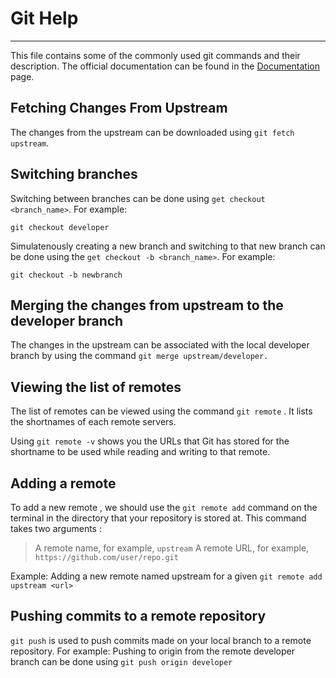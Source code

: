 
# Git Help 
--------------------------


This file contains some of the commonly used git commands and their description. The official documentation can be found in the [Documentation](https://git-scm.com/documentation) page.

## Fetching Changes From Upstream
The changes from the upstream can be downloaded using `git fetch upstream`.

## Switching branches
Switching between branches can be done using `get checkout <branch_name>`.
For example:
``` 
git checkout developer
```
Simulatenously creating a new branch and switching to that new branch can be done using the `get checkout -b <branch_name>`.
For example:
``` 
git checkout -b newbranch
```

## Merging the changes from upstream to the developer branch
The changes in the upstream can be associated with the local developer branch by using the command 
`git merge upstream/developer.`

## Viewing the list of remotes
The list of remotes can be viewed using the command 
`git remote` . It lists the shortnames of each remote servers.

Using `git remote -v` shows you the URLs that Git has stored for the shortname to be used while reading and writing to that remote.

## Adding a remote 
To add a new remote , we should use the `git remote add` command on the terminal in the directory that your repository is stored at.
This command takes two arguments :
> A remote name, for example, `upstream`
> A remote URL, for example, `https://github.com/user/repo.git`

Example: Adding a new remote named upstream for a given <url>
```git remote add upstream <url>```


## Pushing commits to a remote repository 

`git push` is used to push commits made on your local branch to a remote repository. 
For example: Pushing to origin from the remote developer branch can be done using 
```git push origin developer```



